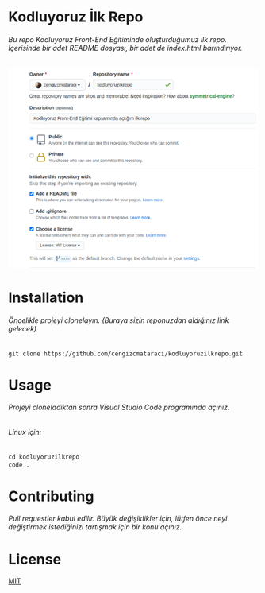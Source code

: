 # Kodluyoruz İlk Repo

###### Bu repo Kodluyoruz Front-End Eğitiminde oluşturduğumuz ilk repo. İçerisinde bir adet README dosyası, bir adet de index.html barındırıyor.
![alt text](https://github.com/Kodluyoruz/taskforce/raw/main/git/odev1/figures/github.png "Logo Title Text 1")

# Installation
###### Öncelikle projeyi clonelayın. (Buraya sizin reponuzdan aldığınız link gelecek)
```
git clone https://github.com/cengizcmataraci/kodluyoruzilkrepo.git

```
# Usage 
###### Projeyi cloneladıktan sonra Visual Studio Code programında açınız.
###### Linux için:
``` 
cd kodluyoruzilkrepo
code .
```
# Contributing
###### Pull requestler kabul edilir. Büyük değişiklikler için, lütfen önce neyi değiştirmek istediğinizi tartışmak için bir konu açınız.

# License 
[MIT](https://choosealicense.com/licenses/mit/)
